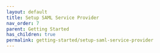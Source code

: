 ```yaml
---
layout: default
title: Setup SAML Service Provider
nav_order: 7
parent: Getting Started
has_children: true
permalink: getting-started/setup-saml-service-provider
---
```

